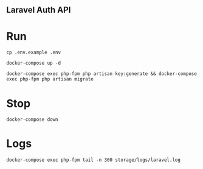 ## Laravel Auth API

# Run

`cp .env.example .env`

`docker-compose up -d`

`docker-compose exec php-fpm php artisan key:generate && docker-compose exec php-fpm php artisan migrate`

# Stop

`docker-compose down`

# Logs

`docker-compose exec php-fpm tail -n 300 storage/logs/laravel.log`